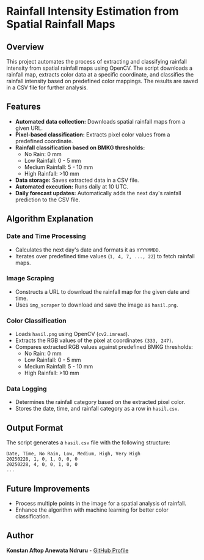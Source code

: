 # Rainfall Intensity Estimation from Spatial Rainfall Maps

## Overview
This project automates the process of extracting and classifying rainfall intensity from spatial rainfall maps using OpenCV. The script downloads a rainfall map, extracts color data at a specific coordinate, and classifies the rainfall intensity based on predefined color mappings. The results are saved in a CSV file for further analysis.

## Features
- **Automated data collection:** Downloads spatial rainfall maps from a given URL.
- **Pixel-based classification:** Extracts pixel color values from a predefined coordinate.
- **Rainfall classification based on BMKG thresholds:**
  - No Rain: 0 mm
  - Low Rainfall: 0 - 5 mm
  - Medium Rainfall: 5 - 10 mm
  - High Rainfall: >10 mm
- **Data storage:** Saves extracted data in a CSV file.
- **Automated execution:** Runs daily at 10 UTC.
- **Daily forecast updates:** Automatically adds the next day's rainfall prediction to the CSV file.

## Algorithm Explanation

### Date and Time Processing
- Calculates the next day's date and formats it as `YYYYMMDD`.
- Iterates over predefined time values (`1, 4, 7, ..., 22`) to fetch rainfall maps.

### Image Scraping
- Constructs a URL to download the rainfall map for the given date and time.
- Uses `img_scraper` to download and save the image as `hasil.png`.

### Color Classification
- Loads `hasil.png` using OpenCV (`cv2.imread`).
- Extracts the RGB values of the pixel at coordinates `(333, 247)`.
- Compares extracted RGB values against predefined BMKG thresholds:
  - No Rain: 0 mm
  - Low Rainfall: 0 - 5 mm
  - Medium Rainfall: 5 - 10 mm
  - High Rainfall: >10 mm

### Data Logging
- Determines the rainfall category based on the extracted pixel color.
- Stores the date, time, and rainfall category as a row in `hasil.csv`.

## Output Format
The script generates a `hasil.csv` file with the following structure:

```
Date, Time, No Rain, Low, Medium, High, Very High
20250228, 1, 0, 1, 0, 0, 0
20250228, 4, 0, 0, 1, 0, 0
...
```

## Future Improvements
- Process multiple points in the image for a spatial analysis of rainfall.
- Enhance the algorithm with machine learning for better color classification.

## Author
**Konstan Aftop Anewata Ndruru** - [GitHub Profile](https://github.com/KonstanAftop)
